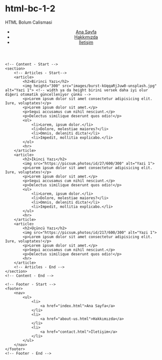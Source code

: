 # html-bc-1-2
HTML Bolum Calismasi

<!DOCTYPE html>
<html lang="tr">
<head>
    <meta charset="UTF-8">
    <meta http-equiv="X-UA-Compatible" content="IE=edge">
    <meta name="viewport" content="width=device-width, initial-scale=1.0">
    <title>Kodluyoruz</title>
</head>
<body>
    <!-- Navbar - Start -->
    <header>
        <nav>
            <ul>
                <li>
                    <a href="index.html">Ana Sayfa</a>
                </li>
                <li>
                    <a href="about-us.html">Hakkımızda</a>
                </li>
                <li>
                    <a href="contact.html">İletişim</a>
                </li>
            </ul>
        </nav>
    </header>
    <!-- Navbar -End -->

    <!-- Content - Start -->
    <section>
        <!-- Articles - Start-->
        <article>
            <h2>Birinci Yazı</h2>
            <img height="300" src="images/burst-kUqqaRjJuw0-unsplash.jpg" alt="Yazi 1"> <!-- width ya da height birini versek daha iyi olur diğeri otomatik güncelleniyor çünkü -->
            <p>Lorem ipsum dolor sit amet consectetur adipisicing elit. Iure, voluptates!</p>
            <p>Lorem ipsum dolor sit amet.</p>
            <p>Sequi accusamus cum nihil nesciunt.</p>
            <p>Delectus similique deserunt quos odio!</p>
            <ol>
                <li>Lorem, ipsum dolor.</li>
                <li>Dolore, molestiae maiores?</li>
                <li>Omnis, deleniti dicta!</li>
                <li>Impedit, mollitia explicabo.</li>
            </ol>
            <hr>
        </article>
        <article>
            <h2>İkinci Yazı</h2>
            <img src="https://picsum.photos/id/27/600/300" alt="Yazi 1">
            <p>Lorem ipsum dolor sit amet consectetur adipisicing elit. Iure, voluptates!</p>
            <p>Lorem ipsum dolor sit amet.</p>
            <p>Sequi accusamus cum nihil nesciunt.</p>
            <p>Delectus similique deserunt quos odio!</p>
            <ul>
                <li>Lorem, ipsum dolor.</li>
                <li>Dolore, molestiae maiores?</li>
                <li>Omnis, deleniti dicta!</li>
                <li>Impedit, mollitia explicabo.</li>
            </ul>
            <hr>
        </article>
        <article>
            <h2>Üçüncü Yazı</h2>
            <img src="https://picsum.photos/id/217/600/300" alt="Yazi 1">
            <p>Lorem ipsum dolor sit amet consectetur adipisicing elit. Iure, voluptates!</p>
            <p>Lorem ipsum dolor sit amet.</p>
            <p>Sequi accusamus cum nihil nesciunt.</p>
            <p>Delectus similique deserunt quos odio!</p>
            <hr>
        </article>
        <!-- Articles - End -->
    </section>
    <!-- Content - End -->

    <!-- Footer - Start -->
    <footer>
        <nav>
            <ul>
                <li>
                    <a href="index.html">Ana Sayfa</a>
                </li>
                <li>
                    <a href="about-us.html">Hakkımızda</a>
                </li>
                <li>
                    <a href="contact.html">İletişim</a>
                </li>
            </ul>
        </nav>
    </footer>
    <!-- Footer - End -->
</body>
</html>
